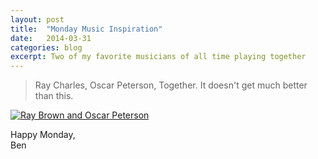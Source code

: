 ```yaml
---
layout: post
title:  "Monday Music Inspiration"
date:   2014-03-31
categories: blog
excerpt: Two of my favorite musicians of all time playing together
---
```



>Ray Charles, Oscar Peterson, Together.   It doesn't get much better than this.

[![Ray Brown and Oscar Peterson](http://img.youtube.com/vi/8PhQv1Um-9M/0.jpg)](http://www.youtube.com/watch?v=8PhQv1Um-9M)

Happy Monday,<br>
Ben
